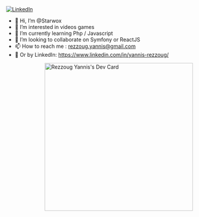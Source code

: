 <div align="left">
  <a href="[https://www.linkedin.com/in/ombratteng/](https://www.linkedin.com/in/yannis-rezzoug/)">
    <img
      src="https://img.shields.io/static/v1?logo=linkedin&style=flat-square&color=0072b1&label=LinkedIn&message=%E2%98%86"
      alt="LinkedIn"
    />
  </a>
  
  - 👋 Hi, I’m @Starwox
  - 👀 I’m interested in videos games
  - 🌱 I’m currently learning Php / Javascript
  - 💞️ I’m looking to collaborate on Symfony or ReactJS
  - 📫 How to reach me : rezzoug.yannis@gmail.com
  - 📰 Or by LinkedIn: https://www.linkedin.com/in/yannis-rezzoug/

<a href="https://app.daily.dev/Starwox"><img src="https://api.daily.dev/devcards/e95b52ed2a9c4dad9a8e31f3080b27da.png?r=8qp" width="400" alt="Rezzoug Yannis's Dev Card" align="right"/></a>
</div>
<!---
Starwox/Starwox is a ✨ special ✨ repository because its `README.md` (this file) appears on your GitHub profile.
You can click the Preview link to take a look at your changes.
--->

